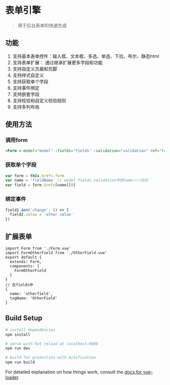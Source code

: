 # 表单引擎

> 用于后台表单的快速生成

## 功能
1. 支持基本表单控件：输入框、文本框、多选、单选、下拉、布尔、静态html
1. 支持表单扩展： 通过继承扩展更多字段和功能
1. 支持自定义页眉和页脚
1. 支持样式自定义
1. 支持获取单个字段
1. 支持事件绑定
1. 支持嵌套字段
1. 支持校验和自定义校验规则
1. 支持多列布局

## 使用方法

### 调用form
```html
<Form v-model="model" :fields="fields" :validation="validation" ref="form" @submit="onSubmit" />
```
### 获取单个字段
```javascript
var form = this.$refs.form
var name = 'fieldName' // model fields validation中的name一一对应
var field = form.$refs[name][0]
```
### 绑定事件
```javascript
field1.$on('change', () => {
  field2.value = 'other value'
})
```

## 扩展表单
```
import Form from './Form.vue'
import FormOtherField from './OtherField.vue'
export default {
  extends: Form,
  components: {
    FormOtherField
  }
}
// 在fields中
{
  name: 'otherfield',
  tagName: 'OtherField'
}
```

## Build Setup

``` bash
# install dependencies
npm install

# serve with hot reload at localhost:8080
npm run dev

# build for production with minification
npm run build
```

For detailed explanation on how things work, consult the [docs for vue-loader](http://vuejs.github.io/vue-loader).
